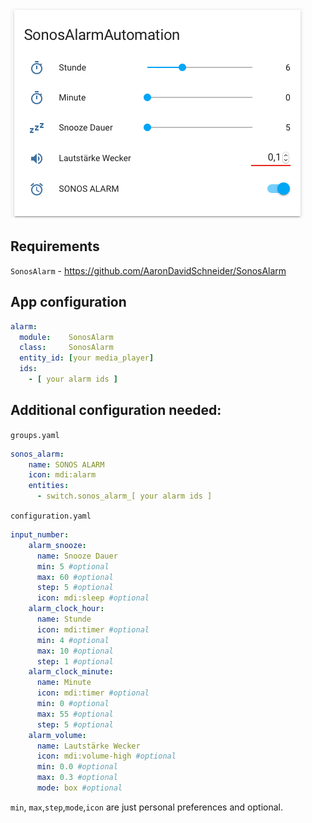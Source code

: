 ![Example](example.png?raw=true "Example")
## Requirements
`SonosAlarm` - https://github.com/AaronDavidSchneider/SonosAlarm

## App configuration

```yaml
alarm:
  module:    SonosAlarm
  class:     SonosAlarm
  entity_id: [your media_player]
  ids:
    - [ your alarm ids ]
```
## Additional configuration needed:

`groups.yaml`
```yaml
sonos_alarm:
    name: SONOS ALARM
    icon: mdi:alarm
    entities:
      - switch.sonos_alarm_[ your alarm ids ]
```

`configuration.yaml`
```yaml
input_number:
    alarm_snooze:
      name: Snooze Dauer
      min: 5 #optional
      max: 60 #optional
      step: 5 #optional
      icon: mdi:sleep #optional
    alarm_clock_hour:
      name: Stunde
      icon: mdi:timer #optional
      min: 4 #optional
      max: 10 #optional
      step: 1 #optional
    alarm_clock_minute:
      name: Minute
      icon: mdi:timer #optional
      min: 0 #optional
      max: 55 #optional
      step: 5 #optional
    alarm_volume:
      name: Lautstärke Wecker
      icon: mdi:volume-high #optional
      min: 0.0 #optional
      max: 0.3 #optional
      mode: box #optional
```
`min`, `max`,`step`,`mode`,`icon` are just personal preferences and optional.
